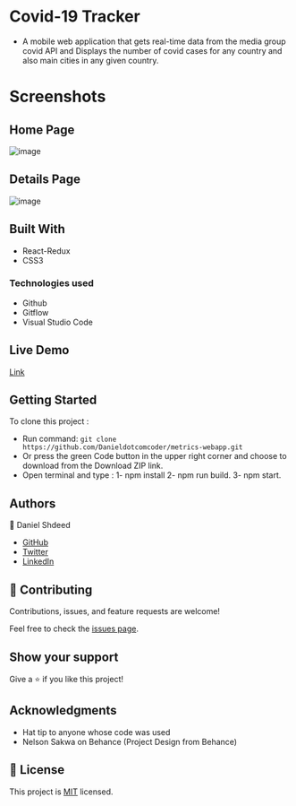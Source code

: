 # Covid-19 Tracker
- A mobile web application that gets real-time data from the media group covid API and Displays the number of covid
  cases for any country and also main cities in any given country.
# Screenshots
## Home Page
![image](https://user-images.githubusercontent.com/87448628/147209983-8d8e5cba-e444-44dc-9085-3165f5c12926.png)

## Details Page
![image](https://user-images.githubusercontent.com/87448628/147210515-1c4e58c4-2451-4a6c-98ac-fb5a91966eb5.png)
## Built With
- React-Redux
- CSS3
### Technologies used
- Github
- Gitflow
- Visual Studio Code
## Live Demo

[Link](https://zealous-kare-6236f1.netlify.app/)

## Getting Started

 To clone this project :

* Run command: `git clone https://github.com/Danieldotcomcoder/metrics-webapp.git`
* Or press the green Code button in the upper right corner and choose to download from the Download ZIP link.
* Open terminal and type : 1-  npm install
                           2-  npm run build.
                           3-  npm start. 
## Authors

 :man: Daniel Shdeed

- [GitHub](https://github.com/Danieldotcomcoder)
- [Twitter](https://twitter.com/DannyDotcoder)
- [LinkedIn](https://www.linkedin.com/in/daniel-shdeed-832b03115/)

## 🤝 Contributing

Contributions, issues, and feature requests are welcome!

Feel free to check the [issues page](../../issues/).

## Show your support

Give a ⭐️ if you like this project!

## Acknowledgments

- Hat tip to anyone whose code was used
- Nelson Sakwa on Behance (Project Design from Behance)

## 📝 License

This project is [MIT](./MIT.md) licensed.
